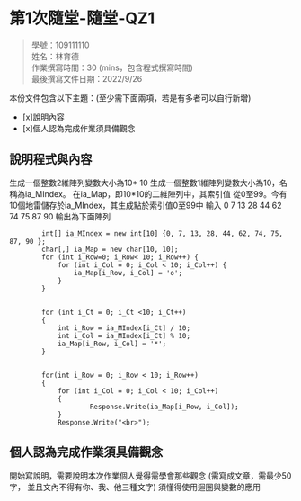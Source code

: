 ﻿# 第1次隨堂-隨堂-QZ1
>
>學號：109111110
><br />
>姓名：林育德
><br />
>作業撰寫時間：30 (mins，包含程式撰寫時間)
><br />
>最後撰寫文件日期：2022/9/26
>

本份文件包含以下主題：(至少需下面兩項，若是有多者可以自行新增)
- [x]說明內容
- [x]個人認為完成作業須具備觀念

## 說明程式與內容
生成一個整數2維陣列變數大小為10* 10
生成一個整數1維陣列變數大小為10，名稱為ia_MIndex。 在ia_Map，即10*10的二維陣列中，其索引值
從0至99。今有10個地雷儲存於ia_MIndex，其生成點於索引值0至99中
輸入 0 7 13 28 44 62 74 75 87 90 輸出為下面陣列


            int[] ia_MIndex = new int[10] {0, 7, 13, 28, 44, 62, 74, 75, 87, 90 };
            char[,] ia_Map = new char[10, 10];
            for (int i_Row=0; i_Row< 10; i_Row++) {
                for (int i_Col = 0; i_Col < 10; i_Col++) {
                    ia_Map[i_Row, i_Col] = 'o';
                }
            }


            for (int i_Ct = 0; i_Ct <10; i_Ct++)
            {
                int i_Row = ia_MIndex[i_Ct] / 10;
                int i_Col = ia_MIndex[i_Ct] % 10;
                ia_Map[i_Row, i_Col] = '*';
            }


            for(int i_Row = 0; i_Row < 10; i_Row++)
            {
                for (int i_Col = 0; i_Col < 10; i_Col++)
                {
                        Response.Write(ia_Map[i_Row, i_Col]);
                }
                Response.Write("<br>");

## 個人認為完成作業須具備觀念

開始寫說明，需要說明本次作業個人覺得需學會那些觀念 (需寫成文章，需最少50字，
並且文內不得有你、我、他三種文字)
須懂得使用迴圈與變數的應用

